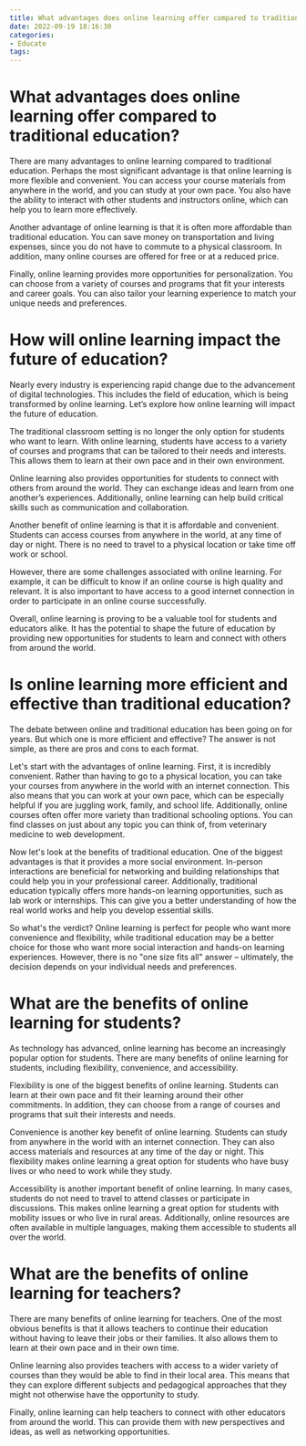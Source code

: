 ```yaml
---
title: What advantages does online learning offer compared to traditional education
date: 2022-09-19 18:16:30
categories:
- Educate
tags:
---
```



#  What advantages does online learning offer compared to traditional education?

There are many advantages to online learning compared to traditional education. Perhaps the most significant advantage is that online learning is more flexible and convenient. You can access your course materials from anywhere in the world, and you can study at your own pace. You also have the ability to interact with other students and instructors online, which can help you to learn more effectively.

Another advantage of online learning is that it is often more affordable than traditional education. You can save money on transportation and living expenses, since you do not have to commute to a physical classroom. In addition, many online courses are offered for free or at a reduced price.

Finally, online learning provides more opportunities for personalization. You can choose from a variety of courses and programs that fit your interests and career goals. You can also tailor your learning experience to match your unique needs and preferences.

#  How will online learning impact the future of education?

Nearly every industry is experiencing rapid change due to the advancement of digital technologies. This includes the field of education, which is being transformed by online learning. Let’s explore how online learning will impact the future of education.

The traditional classroom setting is no longer the only option for students who want to learn. With online learning, students have access to a variety of courses and programs that can be tailored to their needs and interests. This allows them to learn at their own pace and in their own environment.

Online learning also provides opportunities for students to connect with others from around the world. They can exchange ideas and learn from one another’s experiences. Additionally, online learning can help build critical skills such as communication and collaboration.

Another benefit of online learning is that it is affordable and convenient. Students can access courses from anywhere in the world, at any time of day or night. There is no need to travel to a physical location or take time off work or school.

However, there are some challenges associated with online learning. For example, it can be difficult to know if an online course is high quality and relevant. It is also important to have access to a good internet connection in order to participate in an online course successfully.

Overall, online learning is proving to be a valuable tool for students and educators alike. It has the potential to shape the future of education by providing new opportunities for students to learn and connect with others from around the world.

#  Is online learning more efficient and effective than traditional education?

The debate between online and traditional education has been going on for years. But which one is more efficient and effective? The answer is not simple, as there are pros and cons to each format.

Let's start with the advantages of online learning. First, it is incredibly convenient. Rather than having to go to a physical location, you can take your courses from anywhere in the world with an internet connection. This also means that you can work at your own pace, which can be especially helpful if you are juggling work, family, and school life. Additionally, online courses often offer more variety than traditional schooling options. You can find classes on just about any topic you can think of, from veterinary medicine to web development.

Now let's look at the benefits of traditional education. One of the biggest advantages is that it provides a more social environment. In-person interactions are beneficial for networking and building relationships that could help you in your professional career. Additionally, traditional education typically offers more hands-on learning opportunities, such as lab work or internships. This can give you a better understanding of how the real world works and help you develop essential skills.

So what's the verdict? Online learning is perfect for people who want more convenience and flexibility, while traditional education may be a better choice for those who want more social interaction and hands-on learning experiences. However, there is no "one size fits all" answer – ultimately, the decision depends on your individual needs and preferences.

#  What are the benefits of online learning for students?

As technology has advanced, online learning has become an increasingly popular option for students. There are many benefits of online learning for students, including flexibility, convenience, and accessibility.

Flexibility is one of the biggest benefits of online learning. Students can learn at their own pace and fit their learning around their other commitments. In addition, they can choose from a range of courses and programs that suit their interests and needs.

Convenience is another key benefit of online learning. Students can study from anywhere in the world with an internet connection. They can also access materials and resources at any time of the day or night. This flexibility makes online learning a great option for students who have busy lives or who need to work while they study.

Accessibility is another important benefit of online learning. In many cases, students do not need to travel to attend classes or participate in discussions. This makes online learning a great option for students with mobility issues or who live in rural areas. Additionally, online resources are often available in multiple languages, making them accessible to students all over the world.

#  What are the benefits of online learning for teachers?

There are many benefits of online learning for teachers. One of the most obvious benefits is that it allows teachers to continue their education without having to leave their jobs or their families. It also allows them to learn at their own pace and in their own time.

Online learning also provides teachers with access to a wider variety of courses than they would be able to find in their local area. This means that they can explore different subjects and pedagogical approaches that they might not otherwise have the opportunity to study.

Finally, online learning can help teachers to connect with other educators from around the world. This can provide them with new perspectives and ideas, as well as networking opportunities.